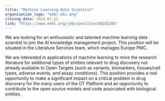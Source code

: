 ```yaml
---
title: "Machine Learning Data Scientist"
organisation_logo: "embl-ebi.png"
closing_date: 2024-01-23
link: "https://www.embl.org/jobs/position/EBI02201"
---
```

We are looking for an enthusiastic and talented machine learning data scientist to join the AI knowledge management project. This position will be situated in the Literature Services team, which manages Europe PMC. 

We are interested in applications of machine learning to mine the research literature for additional types of entities relevant to drug discovery not already available to Open Targets (such as variants, biomarkers, tissues/cell types, adverse events, and assay conditions). This position provides a real opportunity to make a significant impact on a critical problem in drug discovery for the many users of the OT Platform and an opportunity to contribute to the open source models and code associated with biological entities.
